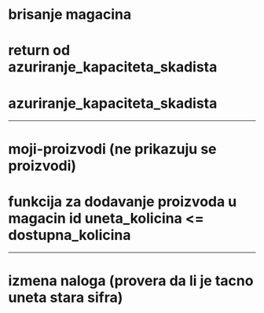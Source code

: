 # brisanje magacina
# return od azuriranje_kapaciteta_skadista
# azuriranje_kapaciteta_skadista
----------------------------------------------------------------------------------
# moji-proizvodi (ne prikazuju se proizvodi)
# funkcija za dodavanje proizvoda u magacin id uneta_kolicina <= dostupna_kolicina
----------------------------------------------------------------------------------
# izmena naloga (provera da li je tacno uneta stara sifra)